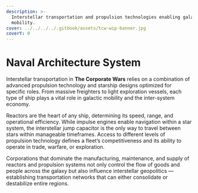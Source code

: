 ```yaml
---
description: >-
  Interstellar transportation and propulsion technologies enabling galactic
  mobility.
cover: ../../../../.gitbook/assets/tcw-wip-banner.jpg
coverY: 0
---
```


# Naval Architecture System

Interstellar transportation in **The Corporate Wars** relies on a combination of advanced propulsion technology and starship designs optimized for specific roles. From massive freighters to light exploration vessels, each type of ship plays a vital role in galactic mobility and the inter-system economy.

Reactors are the heart of any ship, determining its speed, range, and operational efficiency. While impulse engines enable navigation within a star system, the interstellar jump capacitor is the only way to travel between stars within manageable timeframes. Access to different levels of propulsion technology defines a fleet’s competitiveness and its ability to operate in trade, warfare, or exploration.

Corporations that dominate the manufacturing, maintenance, and supply of reactors and propulsion systems not only control the flow of goods and people across the galaxy but also influence interstellar geopolitics — establishing transportation networks that can either consolidate or destabilize entire regions.
